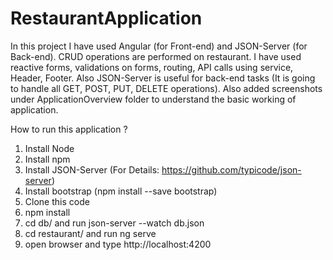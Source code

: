 # RestaurantApplication
In this project I have used Angular (for Front-end) and JSON-Server (for Back-end). CRUD operations are performed on restaurant. I have used reactive forms, validations on forms, routing, API calls using service, Header, Footer. Also JSON-Server is useful for back-end tasks (It is going to handle all GET, POST, PUT, DELETE operations). Also added screenshots under ApplicationOverview folder to understand the basic working of application.


How to run this application ?
1. Install Node
2. Install npm
3. Install JSON-Server (For Details: https://github.com/typicode/json-server)
4. Install bootstrap (npm install --save bootstrap)
5. Clone this code
6. npm install
7. cd db/ and run json-server --watch db.json
8. cd restaurant/ and run ng serve
9. open browser and type http://localhost:4200
